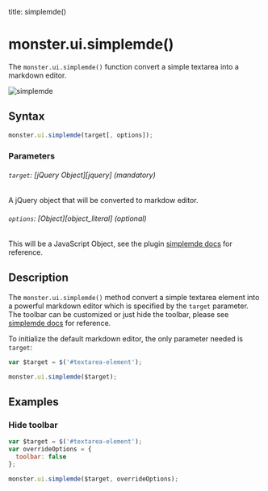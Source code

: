 title: simplemde()

# monster.ui.simplemde()
The `monster.ui.simplemde()` function convert a simple textarea into a markdown editor.

![simplemde](https://imgur.com/a/8JKzTqg)

## Syntax
```javascript
monster.ui.simplemde(target[, options]);
```

### Parameters

###### `target`: [jQuery Object][jquery] (mandatory)

A jQuery object that will be converted to markdow editor.

###### `options`: [Object][object_literal] (optional)

This will be a JavaScript Object, see the plugin [simplemde docs](https://simplemde.com/) for reference.

## Description
The `monster.ui.simplemde()` method convert a simple textarea element into a powerful markdown editor which is specified by the `target` parameter. The toolbar can be customized or just hide the toolbar, please see [simplemde docs](https://simplemde.com/) for reference.

To initialize the default markdown editor, the only parameter needed is `target`:
```javascript
var $target = $('#textarea-element');

monster.ui.simplemde($target);
```

## Examples
### Hide toolbar
```javascript
var $target = $('#textarea-element');
var overrideOptions = {
  toolbar: false
};

monster.ui.simplemde($target, overrideOptions);
```

[simplemde]: (https://simplemde.com/)
